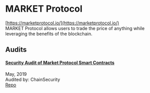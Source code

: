# MARKET Protocol

[https://marketprotocol.io/](https://marketprotocol.io/)<br>
MARKET Protocol allows users to trade the price of anything while leveraging the benefits of the blockchain.


## Audits


#### [Security Audit of Market Protocol Smart Contracts](https://github.com/ChainSecurity/audits/blob/master/ChainSecurity_MARKET_Protocol.pdf)

May, 2019<br>
Audited by: ChainSecurity<br>
[Repo](https://github.com/MARKETProtocol/MARKETProtocol)